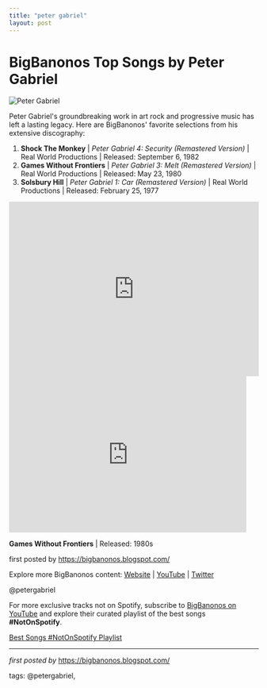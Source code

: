 ```yaml
---
title: "peter gabriel"
layout: post
---
```

<h1>BigBanonos Top Songs by Peter Gabriel</h1>
<img alt="Peter Gabriel" src="https://cdn.britannica.com/29/102829-050-7945D19B/Genesis-Peter-Gabriel-Tony-Banks-Phil-Collins-1974.jpg" /> <p>Peter Gabriel's groundbreaking work in art rock and progressive music has left a lasting legacy. Here are BigBanonos' favorite selections from his extensive discography:</p> <ol> <li><strong>Shock The Monkey</strong> | <em>Peter Gabriel 4: Security (Remastered Version)</em> | Real World Productions | Released: September 6, 1982</li> <li><strong>Games Without Frontiers</strong> | <em>Peter Gabriel 3: Melt (Remastered Version)</em> | Real World Productions | Released: May 23, 1980</li> <li><strong>Solsbury Hill</strong> | <em>Peter Gabriel 1: Car (Remastered Version)</em> | Real World Productions | Released: February 25, 1977</li>
</ol> <div> <iframe allow="autoplay; clipboard-write; encrypted-media; fullscreen; picture-in-picture" frameborder="0" height="352" loading="lazy" src="https://open.spotify.com/embed/playlist/4Y19wnPV3k0j32uybTjFop?utm_source=generator" width="100%"></iframe>
</div> <div> <iframe width="95%" height="315" src="https://www.youtube.com/embed/LKb9XQ39-zc?list=PLtuNtuTatqI3ADcM_zLmgfpkLlcO5e9Pw" frameborder="0" allowfullscreen></iframe><br /> <p><strong>Games Without Frontiers</strong> | Released: 1980s</p>
</div> <p>first posted by <a href="https://bigbanonos.blogspot.com/">https://bigbanonos.blogspot.com/</a></p> <div> <p>Explore more BigBanonos content: <a href="https://bigbanonos.blogspot.com/">Website</a> | <a href="https://www.youtube.com/@BigBanonos">YouTube</a> | <a href="https://x.com/bigbanonos">Twitter</a></p>
</div> <!--Tags-->
<p>@petergabriel</p>


<!--Subscribe and Playlist Links-->
<div>
    <p>For more exclusive tracks not on Spotify, subscribe to <a href="https://www.youtube.com/@BigBanonos" target="_blank">BigBanonos on YouTube</a> and explore their curated playlist of the best songs <strong>#NotOnSpotify</strong>.</p>
    <p><a href="https://www.youtube.com/playlist?list=PLtuNtuTatqI0kFahUCbtbfenC_ET5O_tr" target="_blank">Best Songs #NotOnSpotify Playlist<br /></a></p></div>

<hr />

<p><em>first posted by</em> <a href="https://bigbanonos.blogspot.com/" rel="noopener" target="_new">https://bigbanonos.blogspot.com/</a></p>

<p>tags: @petergabriel,</p>
